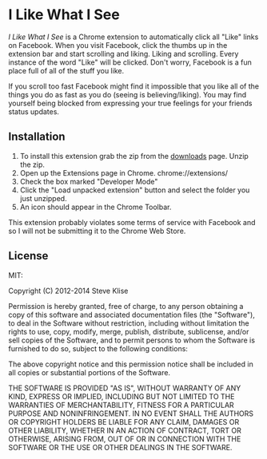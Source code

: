 # I Like What I See

_I Like What I See_ is a Chrome extension to automatically click all "Like"
links on Facebook. When you visit Facebook, click the thumbs up
in the extension bar and start scrolling and liking. Liking and scrolling.
Every instance of the word "Like" will be clicked. Don't worry, Facebook is
a fun place full of all of the stuff you like.

If you scroll too fast Facebook might find it impossible that you like all
of the things you do as fast as you do (seeing is believing/liking). You
may find yourself being blocked from expressing your true feelings for your
friends status updates.

## Installation

1. To install this extension grab the zip from the <a href="https://github.com/sklise/i-like-what-i-see/downloads">downloads</a>
page. Unzip the zip.
2. Open up the Extensions page in Chrome. chrome://extensions/
3. Check the box marked "Developer Mode"
4. Click the "Load unpacked extension" button and select the folder you just unzipped.
5. An icon should appear in the Chrome Toolbar.

This extension probably violates some terms of service with Facebook and so
I will not be submitting it to the Chrome Web Store.

## License
MIT:

Copyright (C) 2012-2014 Steve Klise

Permission is hereby granted, free of charge, to any person obtaining a copy of this software and associated documentation files (the "Software"), to deal in the Software without restriction, including without limitation the rights to use, copy, modify, merge, publish, distribute, sublicense, and/or sell copies of the Software, and to permit persons to whom the Software is furnished to do so, subject to the following conditions:

The above copyright notice and this permission notice shall be included in all copies or substantial portions of the Software.

THE SOFTWARE IS PROVIDED "AS IS", WITHOUT WARRANTY OF ANY KIND, EXPRESS OR IMPLIED, INCLUDING BUT NOT LIMITED TO THE WARRANTIES OF MERCHANTABILITY, FITNESS FOR A PARTICULAR PURPOSE AND NONINFRINGEMENT. IN NO EVENT SHALL THE AUTHORS OR COPYRIGHT HOLDERS BE LIABLE FOR ANY CLAIM, DAMAGES OR OTHER LIABILITY, WHETHER IN AN ACTION OF CONTRACT, TORT OR OTHERWISE, ARISING FROM, OUT OF OR IN CONNECTION WITH THE SOFTWARE OR THE USE OR OTHER DEALINGS IN THE SOFTWARE.